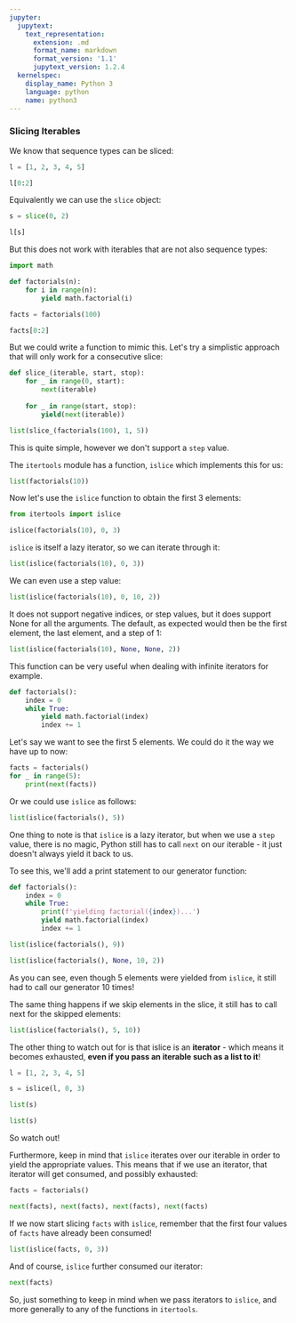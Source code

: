 ```yaml
---
jupyter:
  jupytext:
    text_representation:
      extension: .md
      format_name: markdown
      format_version: '1.1'
      jupytext_version: 1.2.4
  kernelspec:
    display_name: Python 3
    language: python
    name: python3
---
```


### Slicing Iterables


We know that sequence types can be sliced:

```python
l = [1, 2, 3, 4, 5]
```

```python
l[0:2]
```

Equivalently we can use the `slice` object:

```python
s = slice(0, 2)
```

```python
l[s]
```

But this does not work with iterables that are not also sequence types:

```python
import math

def factorials(n):
    for i in range(n):
        yield math.factorial(i)
```

```python
facts = factorials(100)
```

```python
facts[0:2]
```

But we could write a function to mimic this. Let's try a simplistic approach that will only work for a consecutive slice:

```python
def slice_(iterable, start, stop):
    for _ in range(0, start):
        next(iterable)
        
    for _ in range(start, stop):
        yield(next(iterable))
```

```python
list(slice_(factorials(100), 1, 5))
```

This is quite simple, however we don't support a `step` value.


The `itertools` module has a function, `islice` which implements this for us:

```python
list(factorials(10))
```

Now let's use the `islice` function to obtain the first 3 elements:

```python
from itertools import islice
```

```python
islice(factorials(10), 0, 3)
```

`islice` is itself a lazy iterator, so we can iterate through it:

```python
list(islice(factorials(10), 0, 3))
```

We can even use a step value:

```python
list(islice(factorials(10), 0, 10, 2))
```

It does not support negative indices, or step values, but it does support None for all the arguments. The default, as expected would then be the first element, the last element, and a step of 1:

```python
list(islice(factorials(10), None, None, 2))
```

This function can be very useful when dealing with infinite iterators for example.

```python
def factorials():
    index = 0
    while True:
        yield math.factorial(index)
        index += 1
```

Let's say we want to see the first 5 elements. We could do it the way we have up to now:

```python
facts = factorials()
for _ in range(5):
    print(next(facts))
```

Or we could use `islice` as follows:

```python
list(islice(factorials(), 5))
```

One thing to note is that `islice` is a lazy iterator, but when we use a `step` value, there is no magic, Python still has to call `next` on our iterable - it just doesn't always yield it back to us.

To see this, we'll add a print statement to our generator function:

```python
def factorials():
    index = 0
    while True:
        print(f'yielding factorial({index})...')
        yield math.factorial(index)
        index += 1
```

```python
list(islice(factorials(), 9))
```

```python
list(islice(factorials(), None, 10, 2))
```

As you can see, even though 5 elements were yielded from `islice`, it still had to call our generator 10 times!


The same thing happens if we skip elements in the slice, it still has to call next for the skipped elements:

```python
list(islice(factorials(), 5, 10))
```

The other thing to watch out for is that islice is an **iterator** - which means it becomes exhausted, **even if you pass an iterable such as a list to it**!

```python
l = [1, 2, 3, 4, 5]
```

```python
s = islice(l, 0, 3)
```

```python
list(s)
```

```python
list(s)
```

So watch out!


Furthermore, keep in mind that `islice` iterates over our iterable in order to yield the appropriate values. This means that if we use an iterator, that iterator will get consumed, and possibly exhausted:

```python
facts = factorials()
```

```python
next(facts), next(facts), next(facts), next(facts)
```

If we now start slicing `facts` with `islice`, remember that the first four values of `facts` have already been consumed!

```python
list(islice(facts, 0, 3))
```

And of course, `islice` further consumed our iterator:

```python
next(facts)
```

So, just something to keep in mind when we pass iterators to `islice`, and more generally to any of the functions in `itertools`.
